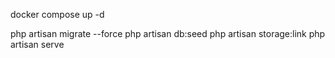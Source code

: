docker compose up -d

php artisan migrate --force
php artisan db:seed
php artisan storage:link
php artisan serve